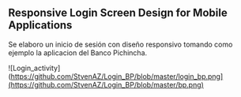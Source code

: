 ## Responsive Login Screen Design for Mobile Applications

Se elaboro un inicio de sesión con diseño responsivo tomando como ejemplo la aplicacion del Banco Pichincha.


![Login_activity](https://github.com/StvenAZ/Login_BP/blob/master/login_bp.png](https://github.com/StvenAZ/Login_BP/blob/master/bp.png)






